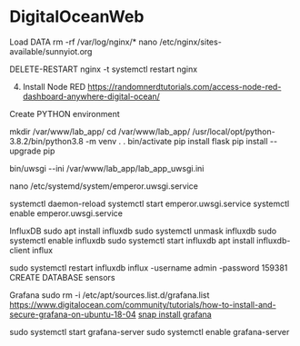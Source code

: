 # DigitalOceanWeb

Load DATA 
rm -rf /var/log/nginx/*
nano /etc/nginx/sites-available/sunnyiot.org

DELETE-RESTART
     nginx -t
     systemctl restart nginx

4. Install Node RED
https://randomnerdtutorials.com/access-node-red-dashboard-anywhere-digital-ocean/

Create PYTHON environment 



mkdir /var/www/lab_app/
cd /var/www/lab_app/
/usr/local/opt/python-3.8.2/bin/python3.8 -m venv .
 . bin/activate
  pip install flask
  pip install --upgrade pip


  bin/uwsgi --ini /var/www/lab_app/lab_app_uwsgi.ini

  nano /etc/systemd/system/emperor.uwsgi.service

 systemctl daemon-reload
systemctl start emperor.uwsgi.service
 systemctl enable emperor.uwsgi.service


 InfluxDB
 sudo apt install influxdb
 sudo systemctl unmask influxdb
 sudo systemctl enable influxdb
 sudo systemctl start influxdb
 apt install influxdb-client
 influx

 sudo systemctl restart influxdb
 influx -username admin -password 159381
 CREATE DATABASE sensors
 
 
 Grafana
 sudo rm -i /etc/apt/sources.list.d/grafana.list
 https://www.digitalocean.com/community/tutorials/how-to-install-and-secure-grafana-on-ubuntu-18-04
 [snap install grafana](https://grafana.com/docs/grafana/latest/setup-grafana/installation/debian/)

 sudo systemctl start grafana-server
sudo systemctl enable grafana-server
